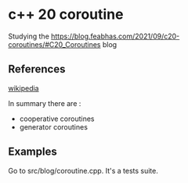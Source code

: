 # c++ 20 coroutine

Studying the https://blog.feabhas.com/2021/09/c20-coroutines/#C20_Coroutines
blog

## References

[wikipedia](https://en.wikipedia.org/wiki/Coroutine)

In summary there are :

* cooperative coroutines
* generator coroutines

## Examples

Go to src/blog/coroutine.cpp. It's a tests suite.
